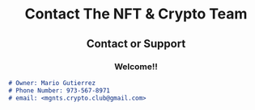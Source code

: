 <h1 align="center">Contact The NFT & Crypto Team</h1>
<h2 align="center">Contact or Support</h2>
<h3 align="center">Welcome!!</h3>

```markdown
# Owner: Mario Gutierrez
# Phone Number: 973-567-8971
# email: <mgnts.crypto.club@gmail.com>
```